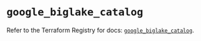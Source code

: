 # `google_biglake_catalog`

Refer to the Terraform Registry for docs: [`google_biglake_catalog`](https://registry.terraform.io/providers/hashicorp/google/6.27.0/docs/resources/biglake_catalog).

